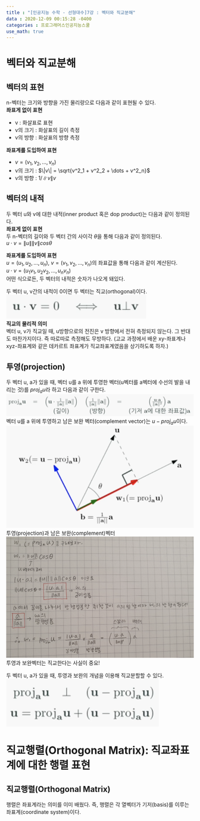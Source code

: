 ```yaml
---
title : "[인공지능 수학 - 선형대수]7강 : 벡터와 직교분해"
data : 2020-12-09 00:15:28 -0400
categories : 프로그래머스인공지능스쿨
use_math: true
---
```

# 벡터와 직교분해
## 벡터의 표현
n-벡터는 크기와 방향을 가진 물리량으로 다음과 같이 표현될 수 있다.  
**좌표게 없이 표현**  
- v : 화살표로 표현
- v의 크기 : 화살표의 길이 측정
- v의 방향 : 화살표의 방향 측정 
  
**좌표계를 도입하여 표현**  
- $v = (v_1, v_2, \dots, v_n)$
- v의 크기 : $\|v\| = \sqrt{v^2_1 + v^2_2 + \dots + v^2_n}$
- v의 방향 : $1/\|v\|v$
  
## 벡터의 내적
두 벡터 u와 v에 대한 내적(inner product 혹은 dop product)는 다음과 같이 정의된다.  
**좌표게 없이 표현**  
두 n-벡터의 길이와 두 벡터 간의 사이각 $\theta$을 통해 다음과 같이 정의된다.  
$u \cdot v = \|u\|\|v\|cos\theta$  
  
**좌표계를 도입하여 표현**  
$u = (u_1, u_2, \dots, u_n)$, $v = (v_1, v_2, \dots, v_n)$의 좌표값을 통해 다음과 같이 계산된다.  
$u \cdot v = (u_1v_1, u_2v_2, \dots, u_nv_n)$  
어떤 식으로든, 두 벡터의 내적은 숫자가 나오게 돼있다.  
  
두 벡터 u, v간의 내적이 0이면 두 벡터는 직교(orthogonal)이다.  
![Alt Text](/assets/images/20201209/1.png)  
**직교의 물리적 의미**  
벡터 u, v가 직교일 때, u방향으로의 전진은 v 방향에서 전혀 측정되지 않는다. 그 반대도 마찬가지이다. 즉 따로따로 측정해도 무방하다. (고교 과정에서 배운 xy-좌표계나 xyz-좌표계와 같은 데카르트 좌표계가 직교좌표계였음을 상기하도록 하자.)  
  
## 투영(projection)
두 벡터 u, a가 있을 때, 벡터 u를 a 위에 투영한 벡터(u벡터를 a벡터에 수선의 발을 내리는 것)를 $proj_au$라 하고 다음과 같이 구한다.  
![Alt Text](/assets/images/20201209/2.png)  
벡터 u를 a 위에 투영하고 남은 보완 벡터(complement vector)는 $u-proj_au$이다.  
![Alt Text](/assets/images/20201209/3.png)  
투영(projection)과 남은 보완(complement)벡터  
![Alt Text](/assets/images/20201209/4.png)  
투영과 보완벡터는 직교한다는 사실이 중요!  
  
두 벡터 u, a가 있을 때, 투영과 보완의 개념을 이용해 직교분할할 수 있다.  
![Alt Text](/assets/images/20201209/5.png)  
  


# 직교행렬(Orthogonal Matrix): 직교좌표계에 대한 행렬 표현
## 직교행렬(Orthogonal Matrix)
행렬은 좌표계라는 의미를 이미 배웠다. 즉, 행렬은 각 열벡터가 기저(basis)를 이루는 좌표계(coordinate system)이다.
